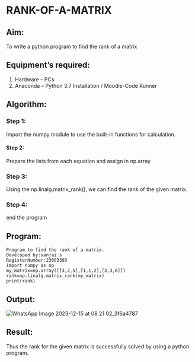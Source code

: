 # RANK-OF-A-MATRIX
## Aim:
To write a python program to find the rank of a matrix
## Equipment’s required:
1. 	Hardware – PCs
2. 	Anaconda – Python 3.7 Installation / Moodle-Code Runner
## Algorithm:
### Step 1:

Import the numpy module to use the built-in functions for calculation.
#### Step 2:

Prepare the lists from each equation and assign in np.array
### Step 3:

Using the np.linalg.matrix_rank(), we can find the rank of the given matrix.
### Step 4:

end the program
## Program:
```
Program to find the rank of a matrix.
Developed by:sanjai s
RegisterNumber:23003393
import numpy as np
my_matrix=np.array([[3,2,5],[1,1,2],[3,3,6]])
rank=np.linalg.matrix_rank(my_matrix)
print(rank)
```
## Output:
![WhatsApp Image 2023-12-15 at 08 21 02_3f6a4787](https://github.com/Sanjaikee/RANK-OF-A-MATRIX/assets/150231888/e3a09c88-ff0f-4912-be8c-528153c704d5)




## Result:
Thus the rank for the given matrix is successfully solved by  using a python program.

